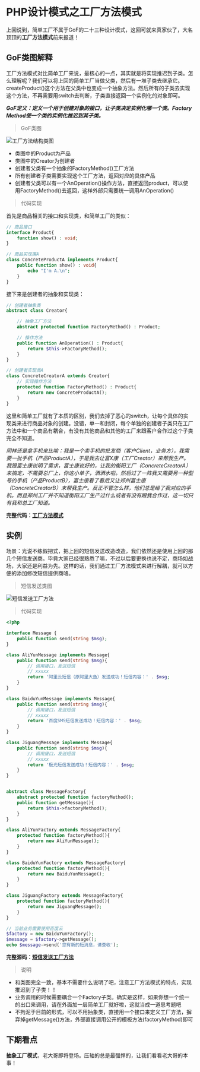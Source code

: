 # PHP设计模式之工厂方法模式

上回说到，简单工厂不属于GoF的二十三种设计模式，这回可就来真家伙了，大名顶顶的**工厂方法模式**前来报道！

## GoF类图解释

工厂方法模式对比简单工厂来说，最核心的一点，其实就是将实现推迟到子类。怎么理解呢？我们可以将上回的简单工厂当做父类，然后有一堆子类去继承它。createProduct()这个方法在父类中也变成一个抽象方法。然后所有的子类去实现这个方法，不再需要用switch去判断，子类直接返回一个实例化的对象即可。

***GoF定义：定义一个用于创建对象的接口，让子类决定实例化哪一个类。Factory Method使一个类的实例化推迟到其子类。***

> GoF类图

![工厂方法结构类图](https://github.com/qq5000521/designpatterns-php/raw/master/02.factory/img/factory.jpg)

- 类图中的Product为产品
- 类图中的Creator为创建者
- 创建者父类有一个抽象的FactoryMethod()工厂方法
- 所有创建者子类需要实现这个工厂方法，返回对应的具体产品
- 创建者父类可以有一个AnOperation()操作方法，直接返回product，可以使用FactoryMethod()去返回，这样外部只需要统一调用AnOperation()

> 代码实现

首先是商品相关的接口和实现类，和简单工厂的类似：

```php
// 商品接口
interface Product{
    function show() : void;
}

// 商品实现类A
class ConcreteProductA implements Product{
    public function show() : void{
        echo "I'm A.\n";
    }
}
```

接下来是创建者的抽象和实现类：

```php
// 创建者抽象类
abstract class Creator{

    // 抽象工厂方法
    abstract protected function FactoryMethod() : Product;

    // 操作方法
    public function AnOperation() : Product{
        return $this->FactoryMethod();
    }
}

// 创建者实现类A
class ConcreteCreatorA extends Creator{
    // 实现操作方法
    protected function FactoryMethod() : Product{
        return new ConcreteProductA();
    }
}
```

这里和简单工厂就有了本质的区别，我们去掉了恶心的switch，让每个具体的实现类来进行商品对象的创建。没错，单一和封闭，每个单独的创建者子类只在工厂方法中和一个商品有耦合，有没有其他商品和其他的工厂来跟客户合作过这个子类完全不知道。

*同样还是拿手机来比喻：我是一个卖手机的批发商（客户Client，业务方），我需要一批手机（产品ProductA），于是我去让富X康（工厂Creator）来帮我生产。我跟富士康说明了需求，富士康说好的，让我的衡阳工厂（ConcreteCreatorA）来搞定，不需要总厂上，你这小单子，洒洒水啦。然后过了一阵我又需要另一种型号的手机（产品ProductB），富士康看了看后又让郑州富士康（ConcreteCreatorB）来帮我生产。反正不管怎么样，他们总是给了我对应的手机。而且郑州工厂并不知道衡阳工厂生产过什么或者有没有跟我合作过，这一切只有我和总工厂知道。*

**完整代码：[工厂方法模式](https://github.com/qq5000521/designpatterns-php/blob/master/02.factory/source/factory.php)**

## 实例

场景：光说不练假把式，把上回的短信发送改造改造，我们依然还是使用上回的那几个短信发送商。毕竟大家已经很熟悉了嘛，不过以后要更换也说不定，商场如战场，大家还是利益为先。这样的话，我们通过工厂方法模式来进行解耦，就可以方便的添加修改短信提供商咯。

> 短信发送类图

![短信发送工厂方法](https://github.com/qq5000521/designpatterns-php/raw/master/02.factory/img/factory-message.jpg)

> 代码实现

```php
<?php

interface Message {
    public function send(string $msg);
}

class AliYunMessage implements Message{
    public function send(string $msg){
        // 调用接口，发送短信
        // xxxxx
        return '阿里云短信（原阿里大鱼）发送成功！短信内容：' . $msg;
    }
}

class BaiduYunMessage implements Message{
    public function send(string $msg){
        // 调用接口，发送短信
        // xxxxx
        return '百度SMS短信发送成功！短信内容：' . $msg;
    }
}

class JiguangMessage implements Message{
    public function send(string $msg){
        // 调用接口，发送短信
        // xxxxx
        return '极光短信发送成功！短信内容：' . $msg;
    }
}


abstract class MessageFactory{
    abstract protected function factoryMethod();
    public function getMessage(){
        return $this->factoryMethod();
    }
}

class AliYunFactory extends MessageFactory{
    protected function factoryMethod(){
        return new AliYunMessage();
    }
}

class BaiduYunFactory extends MessageFactory{
    protected function factoryMethod(){
        return new BaiduYunMessage();
    }
}

class JiguangFactory extends MessageFactory{
    protected function factoryMethod(){
        return new JiguangMessage();
    }
}

// 当前业务需要使用百度云
$factory = new BaiduYunFactory();
$message = $factory->getMessage();
echo $message->send('您有新的短消息，请查收');
```

**完整源码：[短信发送工厂方法](https://github.com/qq5000521/designpatterns-php/blob/master/02.factory/source/factory-message.php)**

> 说明

- 和类图完全一致，基本不需要什么说明了吧，注意工厂方法模式的特点，实现推迟到了子类！！
- 业务调用的时候需要耦合一个Factory子类。确实是这样，如果你想一个统一的出口来调用，请在外面加一层简单工厂就好啦，这就当成一道思考题吧
- 不拘泥于目前的形式，可以不用抽象类，直接用一个接口来定义工厂方法，摒弃掉getMessage()方法，外部直接调用公开的模板方法(factoryMethod)即可

## 下期看点

**抽象工厂模式**，老大哥即将登场。压轴的总是最强悍的，让我们看看老大哥的本事！
